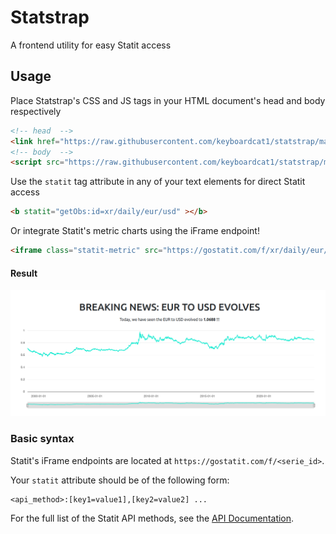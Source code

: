 # Statstrap

A frontend utility for easy Statit access

## Usage

Place Statstrap's CSS and JS tags in your HTML document's head and body respectively

```html
<!-- head  -->
<link href="https://raw.githubusercontent.com/keyboardcat1/statstrap/main/src/statstrap.css" rel="stylesheet" />
<!-- body  -->
<script src="https://raw.githubusercontent.com/keyboardcat1/statstrap/main/src/statstrap.py"></script>
```

Use the `statit` tag attribute in any of your text elements for direct Statit access

```html
<b statit="getObs:id=xr/daily/eur/usd" ></b>
```

Or integrate Statit's metric charts using the iFrame endpoint!

```html
<iframe class="statit-metric" src="https://gostatit.com/f/xr/daily/eur/gbp"></iframe>
```

#### Result

<img src="examples/screenshot.png"/>


### Basic syntax

Statit's iFrame endpoints are located at `https://gostatit.com/f/<serie_id>`. 

Your `statit` attribute should be of the following form:

```
<api_method>:[key1=value1],[key2=value2] ...
```

For the full list of the Statit API methods, see the [API Documentation]().